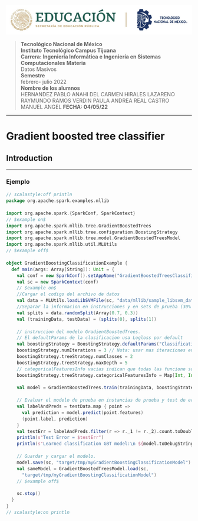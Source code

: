 ![LOGO](IMG/LOGO.png)
>**Tecnológico Nacional de México  
Instituto Tecnológico Campus Tijuana   
Carrera: Ingeniería Informática e Ingeniería en Sistemas Computacionales**
**Materia**  
Datos Masivos  
**Semestre**  
febrero- julio 2022  
**Nombre de los alumnos**  
HERNANDEZ PABLO ANAHI DEL CARMEN 
HIRALES LAZARENO RAYMUNDO
RAMOS VERDIN PAULA ANDREA
REAL CASTRO MANUEL ANGEL
**FECHA: 04/05/22**

----
# **Gradient boosted tree classifier**

## Introduction
-------

### Ejemplo  
  
```scala
// scalastyle:off println
package org.apache.spark.examples.mllib

import org.apache.spark.{SparkConf, SparkContext}
// $example on$
import org.apache.spark.mllib.tree.GradientBoostedTrees
import org.apache.spark.mllib.tree.configuration.BoostingStrategy
import org.apache.spark.mllib.tree.model.GradientBoostedTreesModel
import org.apache.spark.mllib.util.MLUtils
// $example off$

object GradientBoostingClassificationExample {
  def main(args: Array[String]): Unit = {
    val conf = new SparkConf().setAppName("GradientBoostedTreesClassificationExample")
    val sc = new SparkContext(conf)
    // $example on$
    //Cargar el codigo del archivo de datos
    val data = MLUtils.loadLibSVMFile(sc, "data/mllib/sample_libsvm_data.txt")
    //Separar la informacion en instrucciones y en sets de prueba (30% se mantendra fuera de la prueba)
    val splits = data.randomSplit(Array(0.7, 0.3))
    val (trainingData, testData) = (splits(0), splits(1))

    // instruccion del modelo GradientBoostedTrees.
    // El defaultParams de la clasificacion usa Logloss por default
    val boostingStrategy = BoostingStrategy.defaultParams("Classification")
    boostingStrategy.numIterations = 3 // Nota: usar mas iteraciones en la practica.
    boostingStrategy.treeStrategy.numClasses = 2
    boostingStrategy.treeStrategy.maxDepth = 5
    // categoricalFeaturesInfo vacias indican que todas las funcione son continuas.
    boostingStrategy.treeStrategy.categoricalFeaturesInfo = Map[Int, Int]()

    val model = GradientBoostedTrees.train(trainingData, boostingStrategy)

    // Evaluar el modelo de prueba en instancias de prueba y test de error de computadora.
    val labelAndPreds = testData.map { point =>
      val prediction = model.predict(point.features)
      (point.label, prediction)
    }
    val testErr = labelAndPreds.filter(r => r._1 != r._2).count.toDouble / testData.count()
    println(s"Test Error = $testErr")
    println(s"Learned classification GBT model:\n ${model.toDebugString}")

    // Guardar y cargar el modelo.
    model.save(sc, "target/tmp/myGradientBoostingClassificationModel")
    val sameModel = GradientBoostedTreesModel.load(sc,
      "target/tmp/myGradientBoostingClassificationModel")
    // $example off$

    sc.stop()
  }
}
// scalastyle:on println